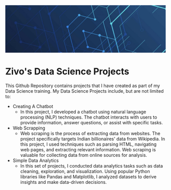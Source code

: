 <img src = "https://github.com/Zivorinashe/Data-Science-Projects/blob/main/Media/intro_banner.png" width = "100%" height = "30%">

# Zivo's Data Science Projects

This Github Repository contains projects that I have created as part of my Data Science training. My Data Science Projects include, but are not limited to:

* Creating A Chatbot
  * In this project, I developed a chatbot using natural language processing (NLP) techniques. The chatbot interacts with users to provide information, answer questions, 
    or assist with specific tasks.
* Web Scrapping
  * Web scraping is the process of extracting data from websites. The project specifically targets Indian billionaires' data from Wikipedia. In this project, I used techniques     such as parsing HTML, navigating web pages, and extracting relevant information. Web scraping is valuable for collecting data from online sources for analysis. 
* Simple Data Analytics
  * In this set of projects, I conducted data analytics tasks such as data cleaning, exploration, and visualization. Using popular Python libraries like Pandas and 
    Matplotlib, I analyzed datasets to derive insights and make data-driven decisions.
